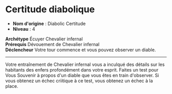 # Certitude diabolique

 * **Nom d'origine** : Diabolic Certitude
 * **Niveau** : 4


<p><span id="ctl00_MainContent_DetailedOutput"><strong>Archétype</strong> Écuyer Chevalier infernal<br><strong>Prérequis</strong> Dévouement de Chevalier infernal<br><strong>Déclencheur</strong> Votre tour commence et vous pouvez observer un diable.<br></span></p>
<hr>
<p>Votre entraînement de Chevalier infernal vous a inculqué des détails sur les habitants des enfers profondément dans votre esprit. Faites un test pour Vous Souvenir à propos d'un diable que vous êtes en train d'observer. Si vous obtenez un échec criitique à ce test, vous obtenez un échec à la place.&nbsp;</p>
